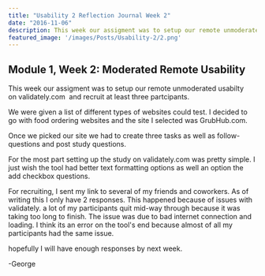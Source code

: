 ```yaml
---
title: "Usability 2 Reflection Journal Week 2"
date: "2016-11-06"
description: This week our assigment was to setup our remote unmoderated usabilty on validately.com  and recruit at least three partcipants.
featured_image: '/images/Posts/Usability-2/2.png'
---
```


## Module 1, Week 2: Moderated Remote Usability

This week our assigment was to setup our remote unmoderated usabilty on validately.com  and recruit at least three partcipants.

We were given a list of different types of websites could test. I decided to go with food ordering websites and the site I selected was GrubHub.com.

Once we picked our site we had to create three tasks as well as follow-questions and post study questions.

For the most part setting up the study on validately.com was pretty simple. I just wish the tool had better text formatting options as well an option the add checkbox questions.

For recruiting, I sent my link to several of my friends and coworkers. As of writing this I only have 2 responses. This happened because of issues with validately. a lot of my participants quit mid-way through because it was taking too long to finish. The issue was due to bad internet connection and loading. I think its an error on the tool's end because almost of all my participants had the same issue.

hopefully I will have enough responses by next week.

\-George
